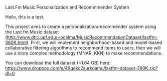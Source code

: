 Last.Fm Music Personalization and Recommmender System

Hello, this is a test.

This project aims to create a personalization/recommender system using the Last.fm Music dataset (http://www.dtic.upf.edu/~ocelma/MusicRecommendationDataset/lastfm-360K.html). First, we will implement neighborhood-based and model-based collaborative filtering algorithms to recommend items to users, then we will use a more complex methodology (MNAR, KKN) to make recommendations. 

You can download the full dataset (~1.64 GB) here: 
https://www.dropbox.com/s/49qekc2surkgamu/lastfm-dataset-360K.zip?dl=0
